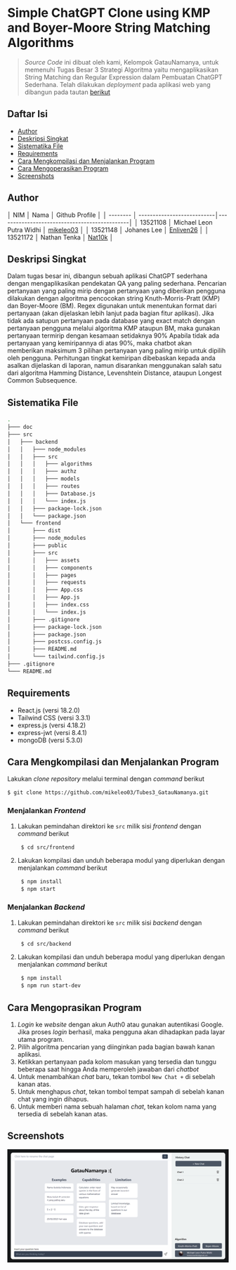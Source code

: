 # Simple ChatGPT Clone using KMP and Boyer-Moore String Matching Algorithms
> *Source Code* ini dibuat oleh kami, Kelompok GatauNamanya, untuk memenuhi Tugas Besar 3 Strategi Algoritma yaitu mengaplikasikan
> String Matching dan Regular Expression dalam Pembuatan ChatGPT Sederhana. Telah dilakukan *deployment* pada aplikasi web yang dibangun pada tautan [berikut](https://johaneslee.me/)

## Daftar Isi
- [Author](#author)
- [Deskripsi Singkat](#deskripsi-singkat)
- [Sistematika File](#sistematika-file)
- [Requirements](#requirements)
- [Cara Mengkompilasi dan Menjalankan Program](#cara-mengkompilasi-dan-menjalankan-program)
- [Cara Mengoperasikan Program](#cara-mengoprasikan-program)
- [Screenshots](#screenshots)

## Author
│ NIM      │ Nama                       │ Github Profile                               │
│ -------- │ ---------------------------│----------------------------------------------│
│ 13521108 │ Michael Leon Putra Widhi   │ [mikeleo03](https://github.com/mikeleo03)    │
│ 13521148 │ Johanes Lee                │ [Enliven26](https://github.com/Enliven26)    │
│ 13521172 │ Nathan Tenka               │ [Nat10k](https://github.com/Nat10k)          │

## Deskripsi Singkat
Dalam tugas besar ini, dibangun sebuah aplikasi ChatGPT sederhana dengan mengaplikasikan pendekatan QA yang paling sederhana. Pencarian pertanyaan yang paling mirip dengan pertanyaan yang diberikan pengguna dilakukan dengan algoritma pencocokan string Knuth-Morris-Pratt (KMP) dan Boyer-Moore (BM). Regex digunakan untuk menentukan format dari pertanyaan (akan dijelaskan lebih lanjut pada bagian fitur aplikasi). Jika tidak ada satupun pertanyaan pada database yang exact match dengan pertanyaan pengguna melalui algoritma KMP ataupun BM, maka gunakan pertanyaan termirip dengan kesamaan setidaknya 90% Apabila tidak ada pertanyaan yang kemiripannya di atas 90%, maka chatbot akan memberikan maksimum 3 pilihan pertanyaan yang paling mirip untuk dipilih oleh pengguna.
Perhitungan tingkat kemiripan dibebaskan kepada anda asalkan dijelaskan di laporan, namun disarankan menggunakan salah satu dari algoritma Hamming Distance, Levenshtein Distance, ataupun Longest Common Subsequence.

## Sistematika File
```bash
.
├─── doc
├─── src
│   ├─── backend
│   │   ├─── node_modules
│   │   ├─── src
│   │   │   ├─── algorithms
│   │   │   ├─── authz
│   │   │   ├─── models
│   │   │   ├─── routes
│   │   │   ├─── Database.js
│   │   │   └─── index.js
│   │   ├─── package-lock.json
│   │   └─── package.json
│   └─── frontend
│       ├─── dist
│       ├─── node_modules
│       ├─── public
│       ├─── src
│       │   ├─── assets
│       │   ├─── components
│       │   ├─── pages
│       │   ├─── requests
│       │   ├─── App.css
│       │   ├─── App.js
│       │   ├─── index.css
│       │   └─── index.js
│       ├─── .gitignore
│       ├─── package-lock.json
│       ├─── package.json
│       ├─── postcss.config.js
│       ├─── README.md
│       └─── tailwind.config.js
├─── .gitignore
└─── README.md
```

## Requirements
- React.js (versi 18.2.0)
- Tailwind CSS (versi 3.3.1)
- express.js (versi 4.18.2)
- express-jwt (versi 8.4.1)
- mongoDB (versi 5.3.0)

## Cara Mengkompilasi dan Menjalankan Program
Lakukan *clone repository* melalui terminal dengan *command* berikut
``` bash
$ git clone https://github.com/mikeleo03/Tubes3_GatauNamanya.git
```
### Menjalankan *Frontend*
1. Lakukan pemindahan direktori ke `src` milik sisi *frontend* dengan *command* berikut
   ``` bash
    $ cd src/frontend
   ```
2. Lakukan kompilasi dan unduh beberapa modul yang diperlukan dengan menjalankan *command* berikut
   ``` bash
    $ npm install
    $ npm start
   ```
### Menjalankan *Backend*
1. Lakukan pemindahan direktori ke `src` milik sisi *backend* dengan *command* berikut
   ``` bash
    $ cd src/backend
   ```
2. Lakukan kompilasi dan unduh beberapa modul yang diperlukan dengan menjalankan *command* berikut
   ``` bash
    $ npm install
    $ npm run start-dev
   ```

## Cara Mengoprasikan Program
1. *Login* ke *website* dengan akun Auth0 atau gunakan autentikasi Google. Jika proses *login* berhasil, maka pengguna akan dihadapkan pada layar utama program.
2. Pilih algoritma pencarian yang diinginkan pada bagian bawah kanan aplikasi.
3. Ketikkan pertanyaan pada kolom masukan yang tersedia dan tunggu beberapa saat hingga Anda memperoleh jawaban dari *chatbot*
4. Untuk menambahkan *chat* baru, tekan tombol ```New Chat +``` di sebelah kanan atas.
5. Untuk menghapus *chat*, tekan tombol tempat sampah di sebelah kanan chat yang ingin dihapus.
6. Untuk memberi nama sebuah halaman *chat*, tekan kolom nama yang tersedia di sebelah kanan atas.

## Screenshots
![screenshots](doc/screenshots.PNG)